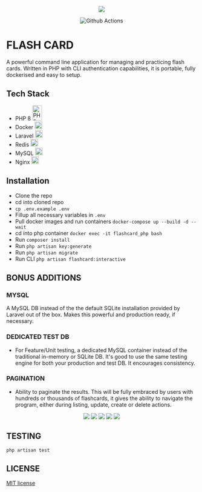 <p align="center"><img src="resources/images/flashcard-logo.png"></p>

<p align="center">
<img alt="Github Actions" src="https://img.shields.io/badge/version-1.0.0-limegreen?style=plastic">
</p>

# FLASH CARD

A powerful command line application for managing and practicing flash cards. Written in PHP with CLI authentication capabilities, it is portable, fully dockerised and easy to setup. 

## Tech Stack
- PHP 8 <img src="https://raw.githubusercontent.com/devicons/devicon/master/icons/php/php-original.svg" height="40" title="PHP" alt="PHP" width="25" height="10"/>
- Docker <img src="https://techstack-generator.vercel.app/docker-icon.svg" title="docker" alt="docker" width="20" height="20"/> 
- Laravel  <img src="https://raw.githubusercontent.com/devicons/devicon/master/icons/laravel/laravel-original.svg" title="Laravel" alt="Laravel" width="20" height="20"/> 
- Redis <img src="https://raw.githubusercontent.com/devicons/devicon/master/icons/redis/redis-original-wordmark.svg" title="redis" alt="redis" width="20" height="20"> 
- MySQL <img src="https://techstack-generator.vercel.app/mysql-icon.svg" title="MySQL" alt="MySQL"  width="20" height="20"/>
- Nginx <img src="https://techstack-generator.vercel.app/nginx-icon.svg" title="nginx" alt="nginx"  width="20" height="20"/>


## Installation
- Clone the repo
- cd into cloned repo
- `cp .env.example .env`
- Fillup all necessary variables in `.env`
- Pull docker images and run containers `docker-compose up --build -d --wait`
- cd into php container `docker exec -it flashcard_php bash`
- Run `composer install`
- Run `php artisan key:generate`
- Run `php artisan migrate`
- Run CLI `php artisan flashcard:interactive`


## BONUS ADDITIONS
### MYSQL 
A MySQL DB instead of the the default SQLite installation provided by Laravel out of the box. Makes this powerful and production ready, if necessary. 
### DEDICATED TEST DB 
- For Feature/Unit testing, a dedicated MySQL container instead of the traditional in-memory or SQLite DB. It's good to use the same testing engine for both your production and test DB. It encourages consistency.
### PAGINATION
- Ability to paginate the results. This will be fully embraced by users with hundreds or thousands of flashcards, it gives the ability to navigate the program, either during listing, update, create or delete actions. 

<p align="center">
<img src="resources/images/statistics1.png">
 <img src="resources/images/list.png">
 <img src="resources/images/update.png">
 <img src="resources/images/practice.png">
 <img src="resources/images/test.png">
</p>

## TESTING
```
php artisan test
```

## LICENSE
[MIT license](https://opensource.org/licenses/MIT)
